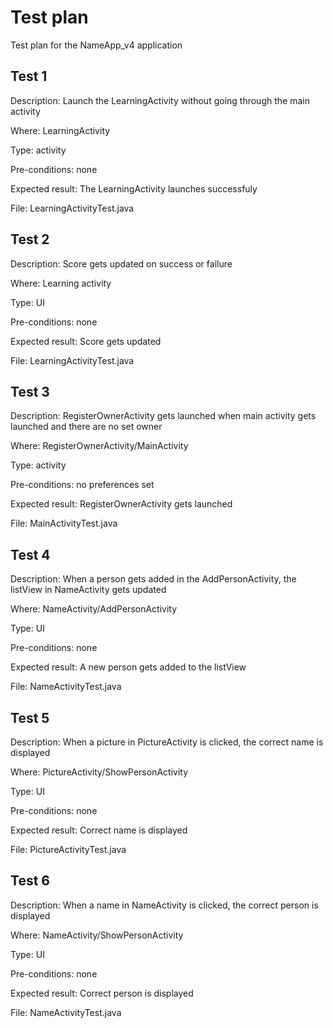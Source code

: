 # Test plan
Test plan for the NameApp_v4 application

## Test 1
Description: Launch the LearningActivity without going through the main activity

Where: LearningActivity

Type: activity

Pre-conditions: none

Expected result: The LearningActivity launches successfuly

File: LearningActivityTest.java


## Test 2
Description: Score gets updated on success or failure

Where: Learning activity

Type: UI

Pre-conditions: none

Expected result: Score gets updated 

File: LearningActivityTest.java

## Test 3
Description: RegisterOwnerActivity gets launched when main activity gets launched and there are no set owner

Where: RegisterOwnerActivity/MainActivity

Type: activity

Pre-conditions: no preferences set

Expected result: RegisterOwnerActivity gets launched

File: MainActivityTest.java

## Test 4
Description: When a person gets added in the AddPersonActivity, the listView in NameActivity gets updated

Where: NameActivity/AddPersonActivity

Type: UI

Pre-conditions: none

Expected result: A new person gets added to the listView

File: NameActivityTest.java

## Test 5
Description: When a picture in PictureActivity is clicked, the correct name is displayed

Where: PictureActivity/ShowPersonActivity

Type: UI

Pre-conditions: none

Expected result: Correct name is displayed

File: PictureActivityTest.java

## Test 6
Description: When a name in NameActivity is clicked, the correct person is displayed

Where: NameActivity/ShowPersonActivity

Type: UI

Pre-conditions: none

Expected result: Correct person is displayed

File: NameActivityTest.java

